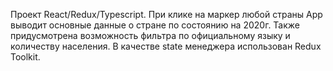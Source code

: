 Проект React/Redux/Typescript.
При клике на маркер любой страны App выводит основные данные о стране по состоянию на 2020г.
Также придусмотрена возможность фильтра по официальному языку и количеству населения.
В качестве state менеджера использован Redux Toolkit.